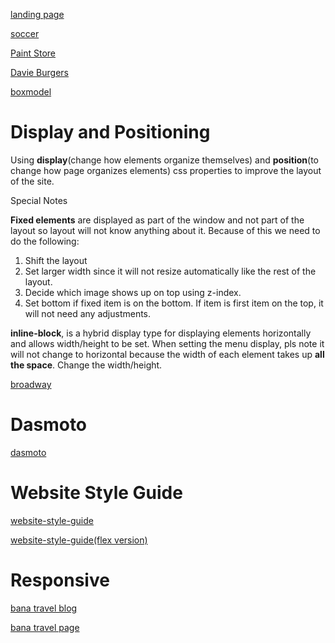 [landing page](https://simple-sifu.github.io/css-models/landingPage/)

[soccer](https://simple-sifu.github.io/css-models/soccer/)


[Paint Store](https://simple-sifu.github.io/css-models/paintStore/)

[Davie Burgers](https://simple-sifu.github.io/css-models/davieBurgers/)

[boxmodel](https://simple-sifu.github.io/css-models/boxmodel/)

# Display and Positioning

Using **display**(change how elements organize themselves) and **position**(to change how page organizes elements) css properties to improve the layout of the  site.

Special Notes

**Fixed elements** are displayed as part of the window and not part of the layout so layout will not know anything about
it. Because of this we need to do the following:

1. Shift the layout 
2. Set larger width since it will not resize automatically like the rest of the layout. 
3. Decide which image shows up on top using z-index.
4. Set bottom if fixed item is on the bottom. If item is first item on the top, it will not need any adjustments.

**inline-block**, is a hybrid display type for displaying elements horizontally and allows width/height to be set.
When setting the menu display, pls note it will not change to horizontal because the width of each element takes up **all the space**. Change the width/height.

[broadway](https://simple-sifu.github.io/css-models/broadway/)



# Dasmoto

[dasmoto](https://simple-sifu.github.io/css-models/dasmoto/)

# Website Style Guide

[website-style-guide](https://simple-sifu.github.io/css-models/website-style-guide/)

[website-style-guide(flex version)](https://simple-sifu.github.io/css-models/website-style-guide/flex/)

# Responsive

[bana travel blog](https://simple-sifu.github.io/css-models/travelBlog/)

[bana travel page](https://simple-sifu.github.io/css-models/travelBlog/travelPage/)



